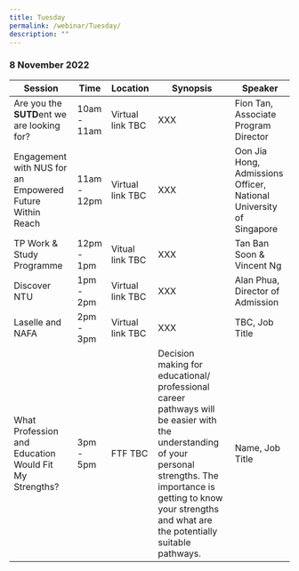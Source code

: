 ```yaml
---
title: Tuesday
permalink: /webinar/Tuesday/
description: ""
---
```

### 8 November 2022

| Session | Time | Location | Synopsis | Speaker |
| - | - | - | - | - |
| Are you the **SUTD**ent we are looking for?  | 10am - 11am | Virtual link TBC | XXX  | Fion Tan, Associate Program Director |
| Engagement with NUS for an Empowered Future Within Reach  | 11am - 12pm | Virtual link TBC | XXX  | Oon Jia Hong, Admissions Officer, National University of Singapore |
| TP Work & Study Programme  | 12pm - 1pm | Vitual link TBC | XXX  | Tan Ban Soon & Vincent Ng |
| Discover NTU  | 1pm - 2pm | Virtual link TBC | XXX  | Alan Phua, Director of Admission |
| Laselle and NAFA  | 2pm - 3pm | Virtual link TBC | XXX  | TBC, Job Title |
| What Profession and Education Would Fit My Strengths?  | 3pm - 5pm | FTF TBC | Decision making for educational/ professional career pathways will be easier with the understanding of your personal strengths. The importance is getting to know your strengths and what are the potentially suitable pathways. | Name, Job Title |